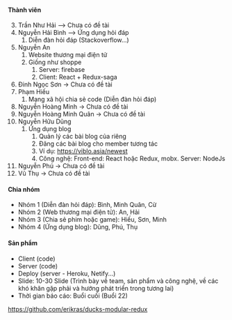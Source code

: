 #### Thành viên

3. Trần Như Hải  --> Chưa có đề tài
4. Nguyễn Hải Bình --> Ứng dụng hỏi đáp
   1. Diễn đàn hỏi đáp (Stackoverflow...)
5. Nguyễn An
   1. Website thương mại điện tử
   2. Giống như shoppe
      1. Server: firebase
      2. Client: React + Redux-saga
6. Đinh Ngọc Sơn -> Chưa có đề tài
7. Phạm Hiếu
   1. Mạng xã hội chia sẻ code (Diễn đàn hỏi đáp)
8. Nguyễn Hoàng Minh -> Chưa có đề tài
9. Nguyễn Hoàng Minh Quân -> Chưa có đề tài
10. Nguyễn Hữu Dũng
    1. Ứng dụng blog
       1. Quản lý các bài blog của riêng
       2. Đăng các bài blog cho member tương tác
       3. Ví dụ: https://viblo.asia/newest
       4. Công nghệ: Front-end: React hoặc Redux, mobx. Server: NodeJs
11. Nguyễn Phú -> Chưa có đề tài
12. Vũ Thụ -> Chưa có đề tài


#### Chia nhóm
- Nhóm 1 (Diễn đàn hỏi đáp): Bình, Minh Quân, Cừ
- Nhóm 2 (Web thương mại điện tử): An, Hải
- Nhóm 3 (Chia sẻ phim hoặc game): Hiếu, Sơn, Minh
- Nhóm 4 (Ứng dụng blog): Dũng, Phú, Thụ

#### Sản phẩm
  - Client (code)
  - Server (code)
  - Deploy (server - Heroku, Netify...)
  - Slide: 10-30 Slide (Trình bày về team, sản phẩm và công nghệ, về các khó khăn gặp phải và hướng phát triển trong tương lai)
  - Thời gian báo cáo: Buổi cuối (Buổi 22)

https://github.com/erikras/ducks-modular-redux